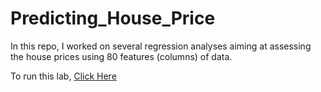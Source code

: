 # Predicting_House_Price
In this repo, I worked on several regression analyses aiming at assessing the house prices using 80 features (columns) of data. 

To run this lab, <a href="[https://www.w3schools.com](https://colab.research.google.com/drive/1_WYoBNXnkvX0pgMRX3kUYuaQAh1kxGX6?usp=sharing)">Click Here</a>
